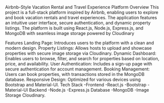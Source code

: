 Airbnb-Style Vacation Rental and Travel Experience Platform
Overview
This project is a full-stack platform inspired by Airbnb, enabling users to explore and book vacation rentals and travel experiences. The application features an intuitive user interface, secure authentication, and dynamic property listings. The platform is built using React.js, Node.js, Express.js, and MongoDB with seamless image storage powered by Cloudinary

Features
Landing Page: Introduces users to the platform with a clean and modern design.
Property Listings: Allows hosts to upload and showcase properties with secure image storage via Cloudinary.
Dynamic Dashboard: Enables users to browse, filter, and search for properties based on location, price, and availability.
User Authentication: Includes a sign-up page with secure authentication for account management.
Booking Management: Users can book properties, with transactions stored in the MongoDB database.
Responsive Design: Optimized for various devices using Bootstrap and Material-UI.
Tech Stack
-Frontend
-React.js
-Bootstrap
-Material-UI
Backend
-Node.js
-Express.js
Database
-MongoDB
-Image Storage
Cloudinary.

